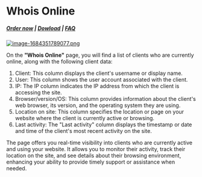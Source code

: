 # Whois Online

#####  [Order now](https://puqcloud.com/whmcs-addon-puq-customization.php) | [Dowload](https://download.puqcloud.com/WHMCS/addons/PUQ-Customization/) | [FAQ](https://faq.puqcloud.com/)

[![image-1684351789077.png](https://doc.puq.info/uploads/images/gallery/2023-05/scaled-1680-/image-1684351789077.png)](https://doc.puq.info/uploads/images/gallery/2023-05/image-1684351789077.png)

On the **"Whois Online"** page, you will find a list of clients who are currently online, along with the following client data:

1. Client: This column displays the client's username or display name.
2. User: This column shows the user account associated with the client.
3. IP: The IP column indicates the IP address from which the client is accessing the site.
4. Browser/version/OS: This column provides information about the client's web browser, its version, and the operating system they are using.
5. Location on site: This column specifies the location or page on your website where the client is currently active or browsing.
6. Last activity: The "Last activity" column displays the timestamp or date and time of the client's most recent activity on the site.

The page offers you real-time visibility into clients who are currently active and using your website. It allows you to monitor their activity, track their location on the site, and see details about their browsing environment, enhancing your ability to provide timely support or assistance when needed.
